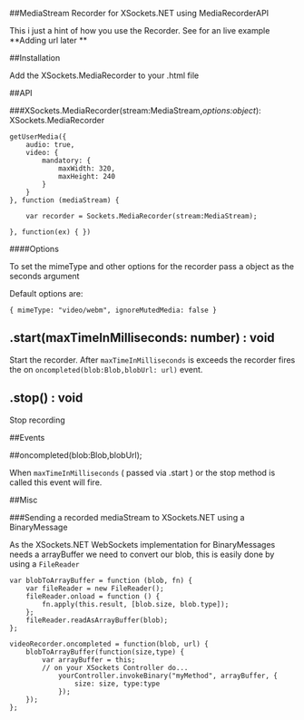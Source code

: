 ##MediaStream Recorder for XSockets.NET using MediaRecorderAPI


This i just a  hint of how you use the Recorder.  See for an live example **Adding url later **


##Installation

Add the XSockets.MediaRecorder to your .html file

##API


###XSockets.MediaRecorder(stream:MediaStream,*options:object*): XSockets.MediaRecorder


    

    getUserMedia({
        audio: true,
        video: {
            mandatory: {
                maxWidth: 320,
                maxHeight: 240
            }
        }
    }, function (mediaStream) {

		var recorder = Sockets.MediaRecorder(stream:MediaStream); 

	}, function(ex) { })


####Options

To set the mimeType and other options for the recorder pass a object as the seconds argument

Default options are:

    { mimeType: "video/webm", ignoreMutedMedia: false }


## .start(maxTimeInMilliseconds: number) : void

Start the recorder. After `maxTimeInMilliseconds` is exceeds the recorder fires the on `oncompleted(blob:Blob,blobUrl: url)` event.

## .stop() : void

Stop recording


##Events

##oncompleted(blob:Blob,blobUrl);

When `maxTimeInMilliseconds` ( passed via .start  ) or the stop method is called this event will fire.


##Misc

###Sending a recorded mediaStream to XSockets.NET using a BinaryMessage

As the XSockets.NET WebSockets implementation for BinaryMessages needs a arrayBuffer we need to convert our blob, this is easily done by using a `FileReader`


    var blobToArrayBuffer = function (blob, fn) {
        var fileReader = new FileReader();
        fileReader.onload = function () {
            fn.apply(this.result, [blob.size, blob.type]);
        };
        fileReader.readAsArrayBuffer(blob);
    };

   	videoRecorder.oncompleted = function(blob, url) {
		blobToArrayBuffer(function(size,type) {
			var arrayBuffer = this;
			// on your XSockets Controller do...
				yourController.invokeBinary("myMethod", arrayBuffer, {
					size: size, type:type
				});
		});		
	};
   

